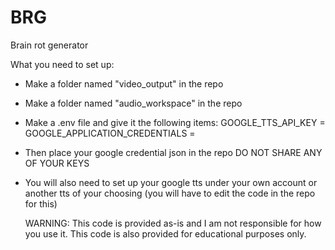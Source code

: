# BRG
Brain rot generator

What you need to set up:
- Make a folder named "video_output" in the repo
- Make a folder named "audio_workspace" in the repo
- Make a .env file and give it the following items:
GOOGLE_TTS_API_KEY = <YOUR KEY>
GOOGLE_APPLICATION_CREDENTIALS = <YOUR AUTH JSON>
- Then place your google credential json in the repo
  DO NOT SHARE ANY OF YOUR KEYS
- You will also need to set up your google tts under your own account
  or another tts of your choosing (you will have to edit the code in the repo for this)

  WARNING:
  This code is provided as-is and I am not responsible for how you use it. This code is also
  provided for educational purposes only.
